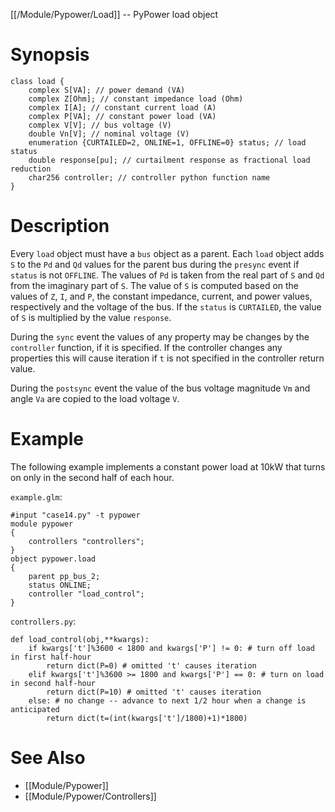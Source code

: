 [[/Module/Pypower/Load]] -- PyPower load object

# Synopsis

~~~
class load {
    complex S[VA]; // power demand (VA)
    complex Z[Ohm]; // constant impedance load (Ohm)
    complex I[A]; // constant current load (A)
    complex P[VA]; // constant power load (VA)
    complex V[V]; // bus voltage (V)
    double Vn[V]; // nominal voltage (V)
    enumeration {CURTAILED=2, ONLINE=1, OFFLINE=0} status; // load status
    double response[pu]; // curtailment response as fractional load reduction
    char256 controller; // controller python function name
}
~~~

# Description

Every `load` object must have a `bus` object as a parent. Each `load` object
adds `S` to the `Pd` and `Qd` values for the parent bus during the `presync`
event if `status` is not `OFFLINE`. The values of `Pd` is taken from the real
part of `S` and `Qd` from the imaginary part of `S`. The value of `S` is
computed based on the values of `Z`, `I`, and `P`, the constant impedance,
current, and power values, respectively and the voltage of the bus. If the
`status` is `CURTAILED`, the value of `S` is multiplied by the value
`response`.

During the `sync` event the values of any property may be changes by the
`controller` function, if it is specified. If the controller changes any
properties this will cause iteration if `t` is not specified in the controller
return value.

During the `postsync` event the value of the bus voltage magnitude `Vm` and
angle `Va` are copied to the load voltage `V`.

# Example

The following example implements a constant power load at 10kW that turns on
only in the second half of each hour.

`example.glm`:
~~~
#input "case14.py" -t pypower
module pypower
{
    controllers "controllers";
}
object pypower.load
{
    parent pp_bus_2;
    status ONLINE;
    controller "load_control";
}
~~~

`controllers.py`:
~~~
def load_control(obj,**kwargs):
    if kwargs['t']%3600 < 1800 and kwargs['P'] != 0: # turn off load in first half-hour
        return dict(P=0) # omitted 't' causes iteration
    elif kwargs['t']%3600 >= 1800 and kwargs['P'] == 0: # turn on load in second half-hour
        return dict(P=10) # omitted 't' causes iteration
    else: # no change -- advance to next 1/2 hour when a change is anticipated
        return dict(t=(int(kwargs['t']/1800)+1)*1800)
~~~

# See Also

* [[Module/Pypower]]
* [[Module/Pypower/Controllers]]
